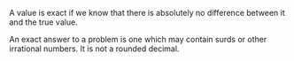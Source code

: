 A value is exact if we know that there is absolutely no difference
between it and the true value.

An exact answer to a problem is one which may contain surds or other
irrational numbers. It is not a rounded decimal.
